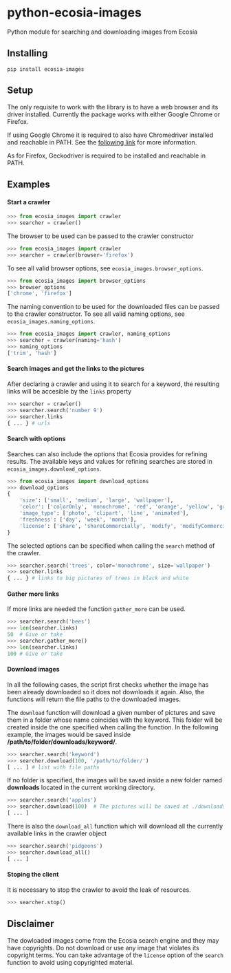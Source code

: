 # python-ecosia-images

Python module for searching and downloading images from Ecosia

## Installing

~~~
pip install ecosia-images
~~~

## Setup

The only requisite to work with the library is to have a web browser and its driver installed. Currently the package works with either Google Chrome or Firefox.

If using Google Chrome it is required to also have Chromedriver installed and reachable in PATH. See the [following link](https://sites.google.com/a/chromium.org/chromedriver/) for more information. 

As for Firefox, Geckodriver is required to be installed and reachable in PATH.

## Examples

#### Start a crawler

~~~ python
>>> from ecosia_images import crawler
>>> searcher = crawler()
~~~

The browser to be used can be passed to the crawler constructor

~~~ python
>>> from ecosia_images import crawler
>>> searcher = crawler(browser='firefox')
~~~

To see all valid browser options, see `ecosia_images.browser_options`.

~~~ python
>>> from ecosia_images import browser_options
>>> browser_options
['chrome', 'firefox']
~~~

The naming convention to be used for the downloaded files can be passed to the crawler constructor. To see all valid naming options, see `ecosia_images.naming_options`.

~~~ python
>>> from ecosia_images import crawler, naming_options
>>> searcher = crawler(naming='hash')
>>> naming_options
['trim', 'hash']
~~~ 

#### Search images and get the links to the pictures

After declaring a crawler and using it to search for a keyword, the resulting links will be accesible by the `links` property

~~~ python
>>> searcher = crawler()
>>> searcher.search('number 9')
>>> searcher.links
{ ... } # urls
~~~

#### Search with options

Searches can also include the options that Ecosia provides for refining results. The available keys and values for refining searches are stored in `ecosia_images.download_options`.

~~~ Python
>>> from ecosia_images import download_options
>>> download_options
{
    'size': ['small', 'medium', 'large', 'wallpaper'],
    'color': ['colorOnly', 'monochrome', 'red', 'orange', 'yellow', 'green', 'teal', 'blue', 'purple', 'pink', 'brown', 'black', 'gray'],
    'image_type': ['photo', 'clipart', 'line', 'animated'],
    'freshness': ['day', 'week', 'month'],
    'license': ['share', 'shareCommercially', 'modify', 'modifyCommercially', 'public']
}
~~~

The selected options can be specified when calling the `search` method of the crawler.

~~~ Python
>>> searcher.search('trees', color='monochrome', size='wallpaper')
>>> searcher.links
{ ... } # links to big pictures of trees in black and white
~~~

#### Gather more links

If more links are needed the function `gather_more` can be used.

~~~ python
>>> searcher.search('bees')
>>> len(searcher.links)
50  # Give or take
>>> searcher.gather_more()
>>> len(searcher.links)
100 # Give or take
~~~

#### Download images

In all the following cases, the script first checks whether the image has been already downloaded so it does not downloads it again. Also, the functions will return the file paths to the downloaded images.

The `download` function will download a given number of pictures and save them in a folder whose name coincides with the keyword. This folder will be created inside the one specified when calling the function. In the following example, the images would be saved inside __/path/to/folder/downloads/keyword/__.

~~~ python
>>> searcher.search('keyword')
>>> searcher.download(100, '/path/to/folder/')
[ ... ] # list with file paths
~~~

If no folder is specified, the images will be saved inside a new folder named __downloads__ located in the current working directory.

~~~ python
>>> searcher.search('apples')
>>> searcher.download(100)  # The pictures will be saved at ./downloads/apples/
[ ... ]
~~~

There is also the `download_all` function which will download all the currently available links in the crawler object

~~~ python
>>> searcher.search('pidgeons')
>>> searcher.download_all()
[ ... ]
~~~

#### Stoping the client

It is necessary to stop the crawler to avoid the leak of resources.

~~~ python
>>> searcher.stop()
~~~

## Disclaimer

The dowloaded images come from the Ecosia search engine and they may have copyrights. Do not download or use any image that violates its copyright terms. You can take advantage of the `license` option of the `search` function to avoid using copyrighted material.
